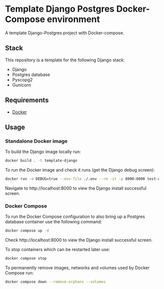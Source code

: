 # Template Django Postgres Docker-Compose environment

A template Django-Postgres project with Docker-compose.

## Stack

This repository is a template for the following Django stack:

- Django
- Postgres database
- Pyscopg2
- Gunicorn

## Requirements

- [Docker](https://www.docker.com/)
## Usage

### Standalone Docker image

To build the Django image locally run:

```bash
docker build . -t template-django
```

To run the Docker image and check it runs (get the Django debug screen):

```bash
docker run -e DEBUG=true --env-file ./.env --rm -it -p 8000:8000 test-django:latest 
```

Navigate to http://localhost:8000 to view the Django install successful screen.

### Docker Compose

To run the Docker Compose configuration to also bring up a Postgres database
container use the following command:

```bash
docker compose up -d
```

Check http://localhost:8000 to view the Django install successful screen.

To stop containers which can be restarted later use:

```bash
docker compose stop
```

To permanently remove images, networks and volumes used by Docker Compose run:

```bash
docker compose down --remove-orphans --volumes
```
